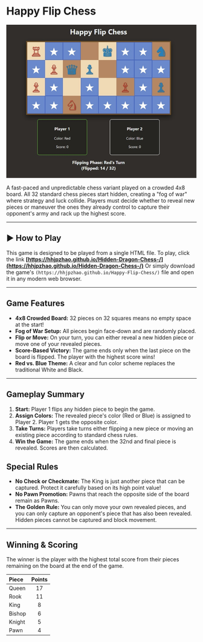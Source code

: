 # Happy Flip Chess

![Happy Flip Chess Board](https://github.com/HHJPZhao/Happy-Flip-Chess/blob/main/Happy-Flip-Chess%203.jpg)

A fast-paced and unpredictable chess variant played on a crowded 4x8 board. All 32 standard chess pieces start hidden, creating a "fog of war" where strategy and luck collide. Players must decide whether to reveal new pieces or maneuver the ones they already control to capture their opponent's army and rack up the highest score.

---

## ▶️ How to Play


This game is designed to be played from a single HTML file. To play, click the link **[https://hhjpzhao.github.io/Hidden-Dragon-Chess-/](https://hhjpzhao.github.io/Hidden-Dragon-Chess-/)**
Or simply download the game's `(https://hhjpzhao.github.io/Happy-Flip-Chess/)` file and open it in any modern web browser.



---

## Game Features

* **4x8 Crowded Board:** 32 pieces on 32 squares means no empty space at the start!
* **Fog of War Setup:** All pieces begin face-down and are randomly placed.
* **Flip or Move:** On your turn, you can either reveal a new hidden piece or move one of your revealed pieces.
* **Score-Based Victory:** The game ends only when the last piece on the board is flipped. The player with the highest score wins!
* **Red vs. Blue Theme:** A clear and fun color scheme replaces the traditional White and Black.

---

## Gameplay Summary

1.  **Start:** Player 1 flips any hidden piece to begin the game.
2.  **Assign Colors:** The revealed piece's color (Red or Blue) is assigned to Player 2. Player 1 gets the opposite color.
3.  **Take Turns:** Players take turns either flipping a new piece or moving an existing piece according to standard chess rules.
4.  **Win the Game:** The game ends when the 32nd and final piece is revealed. Scores are then calculated.

## Special Rules

* **No Check or Checkmate:** The King is just another piece that can be captured. Protect it carefully based on its high point value!
* **No Pawn Promotion:** Pawns that reach the opposite side of the board remain as Pawns.
* **The Golden Rule:** You can only move your own revealed pieces, and you can only capture an opponent's piece that has also been revealed. Hidden pieces cannot be captured and block movement.

---

## Winning & Scoring

The winner is the player with the highest total score from their pieces remaining on the board at the end of the game.

| Piece | Points |
| :--- | :---: |
| Queen | 17 |
| Rook | 11 |
| King | 8 |
| Bishop | 6 |
| Knight | 5 |
| Pawn | 4 |
